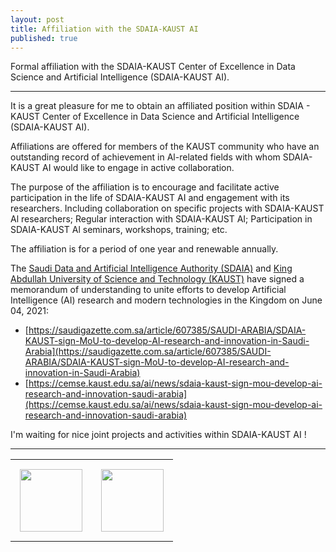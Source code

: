 ```yaml
---
layout: post
title: Affiliation with the SDAIA-KAUST AI
published: true
---
```


Formal affiliation with the SDAIA-KAUST Center of Excellence in Data Science and Artificial Intelligence (SDAIA-KAUST AI).

---

It is a great pleasure for me to obtain an affiliated position within SDAIA - KAUST Center of Excellence in Data Science and Artificial Intelligence (SDAIA-KAUST AI).

Affiliations are offered for members of the KAUST community who have an outstanding record of achievement in Al-related fields with whom SDAIA-KAUST AI would like to engage in active collaboration. 

The purpose of the affiliation is to encourage and facilitate active participation in the life of  SDAIA-KAUST AI and engagement with its researchers. Including collaboration on specific projects with SDAIA-KAUST Al researchers; Regular interaction with SDAIA-KAUST AI; Participation in SDAIA-KAUST Al seminars, workshops, training; etc.

The affiliation is for a period of one year and renewable annually. 

The [Saudi Data and Artificial Intelligence Authority (SDAIA)](https://en.wikipedia.org/wiki/Saudi_Authority_for_Data_and_Artificial_Intelligence) and [King Abdullah University of Science and Technology (KAUST)](https://en.wikipedia.org/wiki/King_Abdullah_University_of_Science_and_Technology) have signed a memorandum of understanding to unite efforts to develop Artificial Intelligence (AI) research and modern technologies in the Kingdom on June 04, 2021:
* [https://saudigazette.com.sa/article/607385/SAUDI-ARABIA/SDAIA-KAUST-sign-MoU-to-develop-AI-research-and-innovation-in-Saudi-Arabia](https://saudigazette.com.sa/article/607385/SAUDI-ARABIA/SDAIA-KAUST-sign-MoU-to-develop-AI-research-and-innovation-in-Saudi-Arabia)
* [https://cemse.kaust.edu.sa/ai/news/sdaia-kaust-sign-mou-develop-ai-research-and-innovation-saudi-arabia](https://cemse.kaust.edu.sa/ai/news/sdaia-kaust-sign-mou-develop-ai-research-and-innovation-saudi-arabia)

I'm waiting for nice joint projects and activities within SDAIA-KAUST AI !

---

<table style="text-align:center;">
<tr>
<td style="padding:15px;text-align:center;vertical-align:middle;"> <img height="100px" src="https://burlachenkok.github.io/materials/SDAIA-Logo-2.png"/> </td> 
<td style="padding:15px;text-align:center;vertical-align:middle;"> <img height="100px" src="https://burlachenkok.github.io/materials/KAUST-logo.png"/> </td> 
</tr>
</table>

